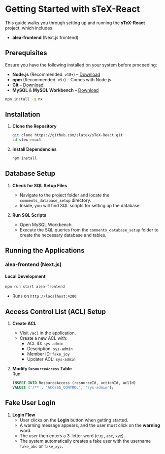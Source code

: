# Getting Started with sTeX-React

This guide walks you through setting up and running the **sTeX-React** project, which includes:
- **alea-frontend** (Next.js frontend)

## Prerequisites  
Ensure you have the following installed on your system before proceeding:
- **Node.js** (Recommended: `v18+`) – [Download](https://nodejs.org/)
- **npm** (Recommended: `v9+`) – Comes with Node.js
- **Git** – [Download](https://git-scm.com/)
- **MySQL** & **MySQL Workbench** – [Download](https://dev.mysql.com/downloads/)

```sh
npm install -g nx
```

## Installation  

1. **Clone the Repository**  
   ```sh
   git clone https://github.com/slatex/sTeX-React.git
   cd stex-react
   ```

2. **Install Dependencies**  
   ```sh
   npm install
   ```

## Database Setup

1. **Check for SQL Setup Files**
   - Navigate to the project folder and locate the `comments_database_setup` directory.
   - Inside, you will find SQL scripts for setting up the database.

2. **Run SQL Scripts**
   - Open MySQL Workbench.
   - Execute the SQL queries from the `comments_database_setup` folder to create the necessary database and tables.

## Running the Applications  

### alea-frontend (Next.js)  

#### Local Development  
```sh
npm run start alea-frontend
```
- Runs on `http://localhost:4200`  

## Access Control List (ACL) Setup  

1. **Create ACL**  
   - Visit `/acl` in the application.  
   - Create a new ACL with:
     - ACL ID: `sys-admin`
     - Description: `sys-admin`
     - Member ID: `fake_joy`
     - Updater ACL: `sys-admin`

2. **Modify `ResourceAccess` Table**  
   Run:  
   ```sql
   INSERT INTO ResourceAccess (resourceId, actionId, aclId)
   VALUES ('/**', 'ACCESS_CONTROL', 'sys-admin');
   ```

## Fake User Login

1. **Login Flow**  
   - User clicks on the **Login** button when getting started.
   - A warning message appears, and the user must click on the **warning** word.
   - The user then enters a 3-letter word (e.g., `abc`, `xyz`).
   - The system automatically creates a fake user with the username `fake_abc` or `fake_xyz`.
  
